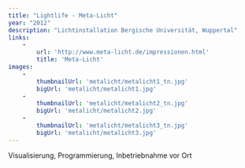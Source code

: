 ```yaml
---
title: "Lightlife - Meta-Licht"
year: "2012"
description: "Lichtinstallation Bergische Universität, Wuppertal"
links:
    -
        url: 'http://www.meta-licht.de/impressionen.html'
        title: 'Meta-Licht'
images:
    -
        thumbnailUrl: 'metalicht/metalicht1_tn.jpg'
        bigUrl: 'metalicht/metalicht1.jpg'
    -
        thumbnailUrl: 'metalicht/metalicht2_tn.jpg'
        bigUrl: 'metalicht/metalicht2.jpg'
    -
        thumbnailUrl: 'metalicht/metalicht3_tn.jpg'
        bigUrl: 'metalicht/metalicht3.jpg'
---
```


Visualisierung, Programmierung, Inbetriebnahme vor Ort
